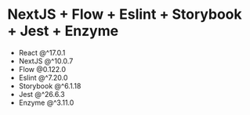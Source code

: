 # NextJS + Flow + Eslint + Storybook + Jest + Enzyme
* React @^17.0.1
* NextJS @^10.0.7
* Flow @0.122.0
* Eslint @^7.20.0 
* Storybook @^6.1.18 
* Jest @^26.6.3
* Enzyme @^3.11.0
